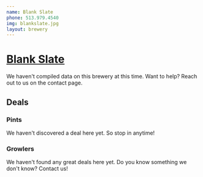 ```yaml
---
name: Blank Slate
phone: 513.979.4540
img: blankslate.jpg
layout: brewery
---
```


# [Blank Slate](http://www.blankslatebeer.com/) #

We haven't compiled data on this brewery at this time. Want to help? Reach out to us on the contact page.

## Deals ##

### Pints ###

We haven't discovered a deal here yet. So stop in anytime!

### Growlers ###

We haven't found any great deals here yet. Do you know something we don't know? Contact us!










    